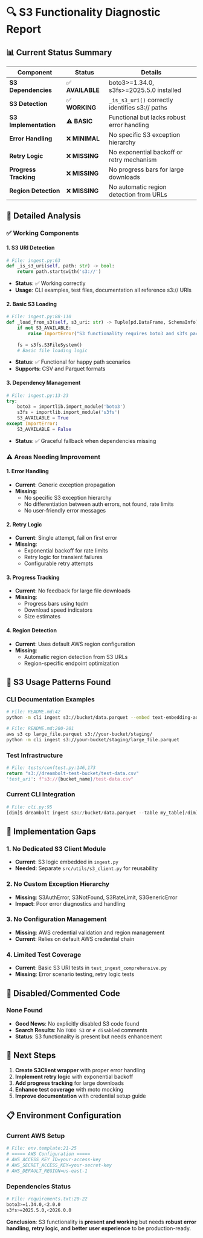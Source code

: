 # 🔍 S3 Functionality Diagnostic Report

## 📊 **Current Status Summary**

| Component | Status | Details |
|-----------|--------|---------|
| **S3 Dependencies** | ✅ **AVAILABLE** | boto3>=1.34.0, s3fs>=2025.5.0 installed |
| **S3 Detection** | ✅ **WORKING** | `_is_s3_uri()` correctly identifies s3:// paths |
| **S3 Implementation** | ⚠️ **BASIC** | Functional but lacks robust error handling |
| **Error Handling** | ❌ **MINIMAL** | No specific S3 exception hierarchy |
| **Retry Logic** | ❌ **MISSING** | No exponential backoff or retry mechanism |
| **Progress Tracking** | ❌ **MISSING** | No progress bars for large downloads |
| **Region Detection** | ❌ **MISSING** | No automatic region detection from URLs |

## 🔎 **Detailed Analysis**

### ✅ **Working Components**

#### 1. S3 URI Detection
```python
# File: ingest.py:63
def _is_s3_uri(self, path: str) -> bool:
    return path.startswith('s3://')
```
- **Status**: ✅ Working correctly
- **Usage**: CLI examples, test files, documentation all reference s3:// URIs

#### 2. Basic S3 Loading
```python
# File: ingest.py:88-110
def _load_from_s3(self, s3_uri: str) -> Tuple[pd.DataFrame, SchemaInfo]:
    if not S3_AVAILABLE:
        raise ImportError("S3 functionality requires boto3 and s3fs packages...")
    
    fs = s3fs.S3FileSystem()
    # Basic file loading logic
```
- **Status**: ✅ Functional for happy path scenarios
- **Supports**: CSV and Parquet formats

#### 3. Dependency Management
```python
# File: ingest.py:13-23
try:
    boto3 = importlib.import_module('boto3')
    s3fs = importlib.import_module('s3fs')
    S3_AVAILABLE = True
except ImportError:
    S3_AVAILABLE = False
```
- **Status**: ✅ Graceful fallback when dependencies missing

### ⚠️ **Areas Needing Improvement**

#### 1. Error Handling
- **Current**: Generic exception propagation
- **Missing**: 
  - No specific S3 exception hierarchy
  - No differentiation between auth errors, not found, rate limits
  - No user-friendly error messages

#### 2. Retry Logic
- **Current**: Single attempt, fail on first error
- **Missing**:
  - Exponential backoff for rate limits
  - Retry logic for transient failures
  - Configurable retry attempts

#### 3. Progress Tracking
- **Current**: No feedback for large file downloads
- **Missing**:
  - Progress bars using tqdm
  - Download speed indicators
  - Size estimates

#### 4. Region Detection
- **Current**: Uses default AWS region configuration
- **Missing**:
  - Automatic region detection from S3 URLs
  - Region-specific endpoint optimization

## 📝 **S3 Usage Patterns Found**

### CLI Documentation Examples
```bash
# File: README.md:42
python -m cli ingest s3://bucket/data.parquet --embed text-embedding-ada-002

# File: README.md:200-201
aws s3 cp large_file.parquet s3://your-bucket/staging/
python -m cli ingest s3://your-bucket/staging/large_file.parquet
```

### Test Infrastructure
```python
# File: tests/conftest.py:146,173
return "s3://dreambolt-test-bucket/test-data.csv"
'test_uri': f"s3://{bucket_name}/test-data.csv"
```

### Current CLI Integration
```python
# File: cli.py:95
[dim]$ dreambolt ingest s3://bucket/data.parquet --table my_table[/dim]
```

## 🎯 **Implementation Gaps**

### 1. No Dedicated S3 Client Module
- **Current**: S3 logic embedded in `ingest.py`
- **Needed**: Separate `src/utils/s3_client.py` for reusability

### 2. No Custom Exception Hierarchy
- **Missing**: S3AuthError, S3NotFound, S3RateLimit, S3GenericError
- **Impact**: Poor error diagnostics and handling

### 3. No Configuration Management
- **Missing**: AWS credential validation and region management
- **Current**: Relies on default AWS credential chain

### 4. Limited Test Coverage
- **Current**: Basic S3 URI tests in `test_ingest_comprehensive.py`
- **Missing**: Error scenario testing, retry logic tests

## 🚧 **Disabled/Commented Code**

### None Found
- **Good News**: No explicitly disabled S3 code found
- **Search Results**: No `TODO S3` or `# disabled` comments
- **Status**: S3 functionality is present but needs enhancement

## 🎯 **Next Steps**

1. **Create S3Client wrapper** with proper error handling
2. **Implement retry logic** with exponential backoff
3. **Add progress tracking** for large downloads
4. **Enhance test coverage** with moto mocking
5. **Improve documentation** with credential setup guide

## 📋 **Environment Configuration**

### Current AWS Setup
```bash
# File: env.template:21-25
# ===== AWS Configuration =====
# AWS_ACCESS_KEY_ID=your-access-key
# AWS_SECRET_ACCESS_KEY=your-secret-key
# AWS_DEFAULT_REGION=us-east-1
```

### Dependencies Status
```bash
# File: requirements.txt:20-22
boto3>=1.34.0,<2.0.0
s3fs>=2025.5.0,<2026.0.0
```

**Conclusion**: S3 functionality is **present and working** but needs **robust error handling, retry logic, and better user experience** to be production-ready. 